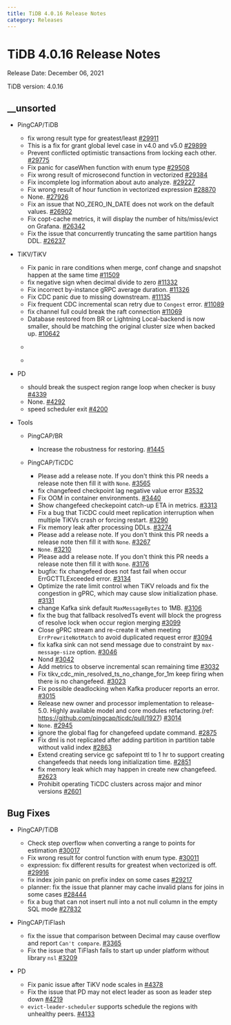 ```yaml
---
title: TiDB 4.0.16 Release Notes
category: Releases
---
```




# TiDB 4.0.16 Release Notes

Release Date: December 06, 2021

TiDB version: 4.0.16

## __unsorted

+ PingCAP/TiDB

    - fix wrong result type for greatest/least [#29911](https://github.com/pingcap/tidb/pull/29911)
    - This is a fix for grant global level case in v4.0 and v5.0 [#29899](https://github.com/pingcap/tidb/pull/29899)
    - Prevent conflicted optimistic transactions from locking each other. [#29775](https://github.com/pingcap/tidb/pull/29775)
    - Fix panic for caseWhen function with enum type [#29508](https://github.com/pingcap/tidb/pull/29508)
    - Fix wrong result of microsecond function in vectorized [#29384](https://github.com/pingcap/tidb/pull/29384)
    - Fix incomplete log information about auto analyze. [#29227](https://github.com/pingcap/tidb/pull/29227)
    - Fix wrong result of hour function in vectorized expression [#28870](https://github.com/pingcap/tidb/pull/28870)
    - None. [#27926](https://github.com/pingcap/tidb/pull/27926)
    - Fix an issue that NO_ZERO_IN_DATE does not work on the default values. [#26902](https://github.com/pingcap/tidb/pull/26902)
    - Fix copt-cache metrics, it will display the number of  hits/miss/evict on Grafana. [#26342](https://github.com/pingcap/tidb/pull/26342)
    - Fix the issue that concurrently truncating the same partition hangs DDL. [#26237](https://github.com/pingcap/tidb/pull/26237)


+ TiKV/TiKV

    - Fix panic in rare conditions when merge, conf change and snapshot happen at the same time [#11509](https://github.com/tikv/tikv/pull/11509)
    - fix negative sign when decimal divide to zero [#11332](https://github.com/tikv/tikv/pull/11332)
    - Fix incorrect by-instance gRPC average duration. [#11326](https://github.com/tikv/tikv/pull/11326)
    - Fix CDC panic due to missing downstream. [#11135](https://github.com/tikv/tikv/pull/11135)
    - Fix frequent CDC incremental scan retry due to `Congest` error. [#11089](https://github.com/tikv/tikv/pull/11089)
    - fix channel full could break the raft connection [#11069](https://github.com/tikv/tikv/pull/11069)
    - Database restored from BR or Lightning Local-backend is now smaller, should be matching the original cluster size when backed up. [#10642](https://github.com/tikv/tikv/pull/10642)
    - ```release-note [#10616](https://github.com/tikv/tikv/pull/10616)
    - ```release-note [#9870](https://github.com/tikv/tikv/pull/9870)


+ PD

    - should break the suspect region range loop when checker is busy [#4339](https://github.com/tikv/pd/pull/4339)
    - None. [#4292](https://github.com/tikv/pd/pull/4292)
    - speed scheduler exit [#4200](https://github.com/tikv/pd/pull/4200)


+ Tools

    + PingCAP/BR

        - Increase the robustness for restoring. [#1445](https://github.com/pingcap/br/pull/1445)


    + PingCAP/TiCDC

        - Please add a release note.
If you don't think this PR needs a release note then fill it with `None`. [#3565](https://github.com/pingcap/ticdc/pull/3565)
        - fix changefeed checkpoint lag negative value error [#3532](https://github.com/pingcap/ticdc/pull/3532)
        - Fix OOM in container environments. [#3440](https://github.com/pingcap/ticdc/pull/3440)
        - Show changefeed checkepoint catch-up ETA in metrics. [#3313](https://github.com/pingcap/ticdc/pull/3313)
        - Fix a bug that TiCDC could meet replication interruption when multiple TiKVs crash or forcing restart. [#3290](https://github.com/pingcap/ticdc/pull/3290)
        - Fix memory leak after processing DDLs. [#3274](https://github.com/pingcap/ticdc/pull/3274)
        - Please add a release note.
If you don't think this PR needs a release note then fill it with `None`. [#3267](https://github.com/pingcap/ticdc/pull/3267)
        - `None`. [#3210](https://github.com/pingcap/ticdc/pull/3210)
        - Please add a release note.
If you don't think this PR needs a release note then fill it with `None`. [#3176](https://github.com/pingcap/ticdc/pull/3176)
        - bugfix: fix changefeed does not fast fail when occur ErrGCTTLExceeded error. [#3134](https://github.com/pingcap/ticdc/pull/3134)
        - Optimize the rate limit control when TiKV reloads and fix the congestion in gPRC, which may cause slow initialization phase. [#3131](https://github.com/pingcap/ticdc/pull/3131)
        - change Kafka sink default `MaxMessageBytes` to 1MB. [#3106](https://github.com/pingcap/ticdc/pull/3106)
        - fix the bug that fallback resolvedTs event  will block the progress of resolve lock when occur region merging [#3099](https://github.com/pingcap/ticdc/pull/3099)
        - Close gPRC stream and re-create it when meeting `ErrPrewriteNotMatch` to avoid duplicated request error [#3094](https://github.com/pingcap/ticdc/pull/3094)
        - fix kafka sink can not send message due to constraint by `max-message-size` option. [#3046](https://github.com/pingcap/ticdc/pull/3046)
        - Nond [#3042](https://github.com/pingcap/ticdc/pull/3042)
        - Add metrics to observe incremental scan remaining time [#3032](https://github.com/pingcap/ticdc/pull/3032)
        - Fix tikv_cdc_min_resolved_ts_no_change_for_1m keep firing when there is no changefeed. [#3023](https://github.com/pingcap/ticdc/pull/3023)
        - Fix possible deadlocking when Kafka producer reports an error. [#3015](https://github.com/pingcap/ticdc/pull/3015)
        - Release new owner and processor implementation to release-5.0.
Highly available model and core modules refactoring.(ref: https://github.com/pingcap/ticdc/pull/1927) [#3014](https://github.com/pingcap/ticdc/pull/3014)
        - `None`. [#2945](https://github.com/pingcap/ticdc/pull/2945)
        - ignore the global flag for changefeed update command. [#2875](https://github.com/pingcap/ticdc/pull/2875)
        - Fix dml is not replicated after adding partition in partition table without valid index [#2863](https://github.com/pingcap/ticdc/pull/2863)
        - Extend creating service gc safepoint ttl to 1 hr to support creating changefeeds that needs long initialization time. [#2851](https://github.com/pingcap/ticdc/pull/2851)
        - fix memory leak which may happen in create new changefeed. [#2623](https://github.com/pingcap/ticdc/pull/2623)
        - Prohibit operating TiCDC clusters across major and minor versions [#2601](https://github.com/pingcap/ticdc/pull/2601)


## Bug Fixes

+ PingCAP/TiDB

    - Check step overflow when converting a range to points for estimation [#30017](https://github.com/pingcap/tidb/pull/30017)
    - Fix wrong result for control function with enum type. [#30011](https://github.com/pingcap/tidb/pull/30011)
    - expression: fix different results for greatest when vectorized is off. [#29916](https://github.com/pingcap/tidb/pull/29916)
    - fix index join panic on prefix index on some cases [#29217](https://github.com/pingcap/tidb/pull/29217)
    - planner: fix the issue that planner may cache invalid plans for joins in some cases [#28444](https://github.com/pingcap/tidb/pull/28444)
    - fix a bug that can not insert null into a not null column in the empty SQL mode [#27832](https://github.com/pingcap/tidb/pull/27832)


+ PingCAP/TiFlash

    - fix the issue that comparison between Decimal may cause overflow and report `Can't compare`. [#3365](https://github.com/pingcap/tics/pull/3365)
    - Fix the issue that TiFlash fails to start up under platform without library `nsl` [#3209](https://github.com/pingcap/tics/pull/3209)


+ PD

    - Fix panic issue after TiKV node scales in [#4378](https://github.com/tikv/pd/pull/4378)
    - Fix the issue that PD may not elect leader as soon as leader step down [#4219](https://github.com/tikv/pd/pull/4219)
    - `evict-leader-scheduler` supports schedule the regions with unhealthy peers. [#4133](https://github.com/tikv/pd/pull/4133)


